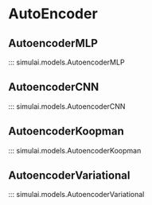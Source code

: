 # AutoEncoder

## AutoencoderMLP
::: simulai.models.AutoencoderMLP
## AutoencoderCNN
::: simulai.models.AutoencoderCNN
## AutoencoderKoopman
::: simulai.models.AutoencoderKoopman
## AutoencoderVariational
::: simulai.models.AutoencoderVariational

